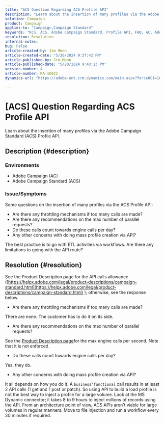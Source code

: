 ```yaml
---
title: "ACS Question Regarding ACS Profile API"
description: "Learn about the insertion of many profiles via the Adobe Campaign Standard (ACS) Profile API."
solution: Campaign
product: Campaign
applies-to: "Campaign,Campaign Standard"
keywords: "KCS, ACS, Adobe Campaign Standard, Profile API, FAQ, AC, Adobe Campaign"
resolution: Resolution
internal-notes: 
bug: False
article-created-by: Jim Menn
article-created-date: "5/20/2024 9:37:42 PM"
article-published-by: Jim Menn
article-published-date: "5/20/2024 9:40:13 PM"
version-number: 4
article-number: KA-16022
dynamics-url: "https://adobe-ent.crm.dynamics.com/main.aspx?forceUCI=1&pagetype=entityrecord&etn=knowledgearticle&id=2887172d-f116-ef11-9f8a-6045bd006268"

---
```

# [ACS] Question Regarding ACS Profile API


Learn about the insertion of many profiles via the Adobe Campaign Standard (ACS) Profile API.

## Description {#description}


### <b>Environments</b>

- Adobe Campaign (AC)
- Adobe Campaign Standard (ACS)




### <b>Issue/Symptoms</b>

Some questions on the insertion of many profiles via the ACS Profile API:

- Are there any throttling mechanisms if too many calls are made?
- Are there any recommendations on the max number of parallel requests?
- Do these calls count towards engine calls per day?
- Any other concerns with doing mass profile creation via API?


The best practice is to go with ETL activities via workflows. Are there any limitations to going with the API route?


## Resolution {#resolution}


See the Product Description page for the API calls allowance ([https://helpx.adobe.com/legal/product-descriptions/campaign-standard.html](https://helpx.adobe.com/legal/product-descriptions/campaign-standard.html) ); otherwise, see the response below.



- Are there any throttling mechanisms if too many calls are made?


There are none. The customer has to do it on its side.

- Are there any recommendations on the max number of parallel requests?


See the [Product Description page](https://helpx.adobe.com/legal/product-descriptions/campaign-standard.html#)for the max engine calls per second. Note that it is not enforced.

- Do these calls count towards engine calls per day?


Yes, they do.

- Any other concerns with doing mass profile creation via API?


It all depends on how you do it. A `business’functional` call results in at least 2 API calls (1 get and 1 post or patch). So using API to build a load profile is not the best way to inject a profile for a large volume. Look at the MS Dynamic connector; it takes 8 to 9 hours to inject millions of records using the API. From an architecture point of view, ACS APIs aren’t viable for large volumes in regular manners. Move to file injection and run a workflow every 30 minutes if required.
